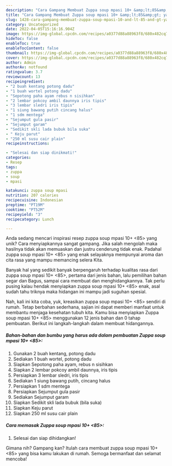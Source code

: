 ```yaml
---
description: "Cara Gampang Membuat Zuppa soup mpasi 10+ &amp;lt;85&amp;gt; yang Enak"
title: "Cara Gampang Membuat Zuppa soup mpasi 10+ &amp;lt;85&amp;gt; yang Enak"
slug: 1428-cara-gampang-membuat-zuppa-soup-mpasi-10-and-lt-85-and-gt-yang-enak
category: Uncategorized
date: 2022-04-05T15:16:16.904Z
image: https://img-global.cpcdn.com/recipes/a0377d88a88963f8/680x482cq70/zuppa-soup-mpasi-10-85-foto-resep-utama.jpg
hideToc: false
enableToc: true
enableTocContent: false
thumbnail: https://img-global.cpcdn.com/recipes/a0377d88a88963f8/680x482cq70/zuppa-soup-mpasi-10-85-foto-resep-utama.jpg
cover: https://img-global.cpcdn.com/recipes/a0377d88a88963f8/680x482cq70/zuppa-soup-mpasi-10-85-foto-resep-utama.jpg
author: Admin
authorAv: notfound
ratingvalue: 3.7
reviewcount: 13
recipeingredient:
- "2 buah kentang potong dadu"
- "1 buah wortel potong dadu"
- "Sepotong paha ayam rebus n sisihkan"
- "2 lembar pokcoy ambil daunnya iris tipis"
- "3 lembar sledri iris tipis"
- "1 siung bawang putih cincang halus"
- "1 sdm mentega"
- "Sejumput gula pasir"
- "Sejumput garam"
- "Sedikit skli lada bubuk bila suka"
- " Keju parut"
- "250 ml susu cair plain"
recipeinstructions:

- "Selesai dan siap dinikmati!"
categories:
- Resep
tags:
- zuppa
- soup
- mpasi

katakunci: zuppa soup mpasi 
nutrition: 207 calories
recipecuisine: Indonesian
preptime: "PT19M"
cooktime: "PT52M"
recipeyield: "3"
recipecategory: Lunch

---
```





Anda sedang mencari inspirasi resep zuppa soup mpasi 10+ &lt;85&gt; yang unik? Cara menyiapkannya sangat gampang. Jika salah mengolah maka hasilnya tidak akan memuaskan dan justru cenderung tidak enak. Padahal zuppa soup mpasi 10+ &lt;85&gt; yang enak selayaknya mempunyai aroma dan cita rasa yang mampu memancing selera Kita.





Banyak hal yang sedikit banyak berpengaruh terhadap kualitas rasa dari zuppa soup mpasi 10+ &lt;85&gt;, pertama dari jenis bahan, lalu pemilihan bahan segar dan Bagus, sampai cara membuat dan menghidangkannya. Tak perlu pusing kalau hendak menyiapkan zuppa soup mpasi 10+ &lt;85&gt; enak,      asal sudah tahu triknya maka hidangan ini mampu jadi suguhan spesial.





















Nah, kali ini kita coba, yuk, kreasikan zuppa soup mpasi 10+ &lt;85&gt; sendiri di rumah. Tetap berbahan sederhana, sajian ini dapat memberi manfaat untuk membantu menjaga kesehatan tubuh kita. Kamu bisa menyiapkan Zuppa soup mpasi 10+ &lt;85&gt; menggunakan 12 jenis bahan dan 0 tahap pembuatan. Berikut ini langkah-langkah dalam membuat hidangannya.

<!--inarticleads1-->

##### Bahan-bahan dan bumbu yang harus ada dalam pembuatan Zuppa soup mpasi 10+ &lt;85&gt;:

1. Gunakan 2 buah kentang, potong dadu
1. Sediakan 1 buah wortel, potong dadu
1. Siapkan Sepotong paha ayam, rebus n sisihkan
1. Siapkan 2 lembar pokcoy ambil daunnya, iris tipis
1. Persiapkan 3 lembar sledri, iris tipis
1. Sediakan 1 siung bawang putih, cincang halus
1. Persiapkan 1 sdm mentega
1. Persiapkan Sejumput gula pasir
1. Sediakan Sejumput garam
1. Siapkan Sedikit skli lada bubuk (bila suka)
1. Siapkan  Keju parut
1. Siapkan 250 ml susu cair plain




<!--inarticleads2-->

##### Cara memasak Zuppa soup mpasi 10+ &lt;85&gt;:


1. Selesai dan siap dihidangkan!



Gimana nih? Gampang kan? Itulah cara membuat zuppa soup mpasi 10+ &lt;85&gt; yang bisa kamu lakukan di rumah. Semoga bermanfaat dan selamat mencoba!
